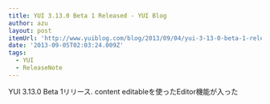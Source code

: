 ```yaml
---
title: YUI 3.13.0 Beta 1 Released - YUI Blog
author: azu
layout: post
itemUrl: 'http://www.yuiblog.com/blog/2013/09/04/yui-3-13-0-beta-1-released/'
date: '2013-09-05T02:03:24.009Z'
tags:
  - YUI
  - ReleaseNote
---
```

YUI 3.13.0 Beta 1リリース.
content editableを使ったEditor機能が入った
